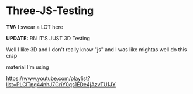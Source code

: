 # Three-JS-Testing

<b>TW:</b> I swear a LOT here

<b>UPDATE:</b> RN IT'S JUST 3D Testing

Well I like 3D and I don't really know "js" and I was like mightas well do this crap

material I'm using

https://www.youtube.com/playlist?list=PLClTpq44nhJ7GriY0qs1EDe4jAzvTU1JY


